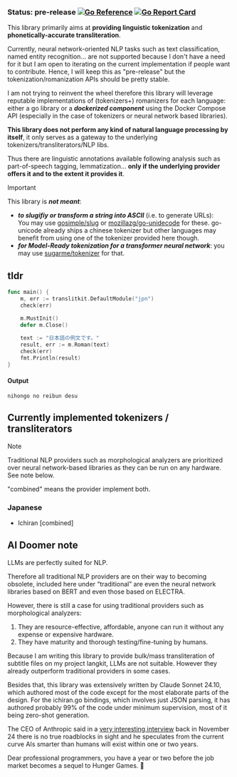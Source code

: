 ### Status: pre-release [![Go Reference](https://pkg.go.dev/badge/github.com/tassa-yoniso-manasi-karoto/translitkit.svg)](https://pkg.go.dev/github.com/tassa-yoniso-manasi-karoto/translitkit) [![Go Report Card](https://goreportcard.com/badge/github.com/tassa-yoniso-manasi-karoto/translitkit)](https://goreportcard.com/report/github.com/tassa-yoniso-manasi-karoto/translitkit)

This library primarily aims at **providing linguistic tokenization** and **phonetically-accurate transliteration**.

Currently, neural network-oriented NLP tasks such as text classification, named entity recognition... are not supported because I don't have a need for it but I am open to iterating on the current implementation if people want to contribute. Hence, I will keep this as "pre-release" but the tokenization/romanization APIs should be pretty stable. 

I am not trying to reinvent the wheel therefore this library will leverage reputable implementations of (tokenizers+) romanizers for each language: either a go library or a ***dockerized component*** using the Docker Compose API (especially in the case of tokenizers or neural network based libraries).

**This library does not perform any kind of natural language processing by itself**, it only serves as a gateway to the underlying tokenizers/transliterators/NLP libs.

Thus there are linguistic annotations available following analysis such as part-of-speech tagging, lemmatization... **only if the underlying provider offers it and to the extent it provides it**.

> [!IMPORTANT]
> This library is ***not meant***:
> 	- ***to slugifiy or transform a string into ASCII*** (i.e. to generate URLs):<br>You may use [gosimple/slug](https://github.com/gosimple/slug) or [mozillazg/go-unidecode](https://github.com/mozillazg/go-unidecode) for these. go-unicode already ships a chinese tokenizer but other languages may benefit from using one of the tokenizer provided here though.
> 	- ***for Model-Ready tokenization for a transformer neural network***: you may use [sugarme/tokenizer](https://github.com/sugarme/tokenizer) for that.

## tldr

```go
func main() {
	m, err := translitkit.DefaultModule("jpn")
	check(err)

	m.MustInit()
	defer m.Close()
	
	text := "日本語の例文です。"
	result, err := m.Roman(text)
	check(err)
	fmt.Println(result)
}
```
#### Output

```
nihongo no reibun desu
```

<!-- <details>
<summary> 
        
## Advanced usage
</summary>


```go
func main() {
	module, err := translitkit.GetDefault("jpn")
	check(err)
        // To access language specific methods you need to assert the language-specific nature of the module
        m, ok = module.(jpn.Module)
        if !ok {
                panic("failed language-specific module assertion")
        }
	m.MustInit()
	defer m.Close()
	
	text := "日本語の例文です"
	result, err := m.Kana(text)
	check(err)
	fmt.Println("result)
}
```
### Output

```
にほんご の れいぶん です
```
</details> -->


## Currently implemented tokenizers / transliterators

> [!NOTE]
> Traditional NLP providers such as morphological analyzers are prioritized over neural network-based libraries as they can be run on any hardware. See note below.

"combined" means the provider implement both.

### Japanese

- Ichiran [combined]

<!--### Thai

 - thai2english.com scraper [combined] *(may be obsoleted in the future)* -->
 
## AI Doomer note
LLMs are perfectly suited for NLP.

Therefore all traditional NLP providers are on their way to becoming obsolete, included here under “traditional” are even the neural network libraries based on BERT and even those based on ELECTRA.

However, there is still a case for using traditional providers such as morphological analyzers:
1) They are resource-effective, affordable, anyone can run it without any expense or expensive hardware.
2) They have maturity and thorough testing/fine-tuning by humans.

Because I am writing this library to provide bulk/mass transliteration of subtitle files on my project langkit, LLMs are not suitable. However they already outperform traditional providers in some cases.


Besides that, this library was extensively written by Claude Sonnet 24.10, which authored most of the code except for the most elaborate parts of the design. For the ichiran.go bindings, which involves just JSON parsing, it has authored probably 99% of the code under minimum supervision, most of it being zero-shot generation.

The CEO of Anthropic said in a [very interesting interview](https://www.youtube.com/watch?v=ugvHCXCOmm4) back in November 24 there is no true roadblocks in sight and he speculates from the current curve AIs smarter than humans will exist within one or two years.

Dear professional programmers, you have a year or two before the job market becomes a sequel to Hunger Games. 🫡

